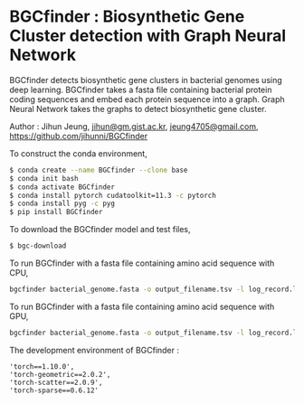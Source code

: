 # BGCfinder : Biosynthetic Gene Cluster detection with Graph Neural Network

BGCfinder detects biosynthetic gene clusters in bacterial genomes using deep learning. 
BGCfinder takes a fasta file containing bacterial protein coding sequences and embed each protein sequence into a graph. 
Graph Neural Network takes the graphs to detect biosynthetic gene cluster.

Author : Jihun Jeung, jihun@gm.gist.ac.kr, jeung4705@gmail.com, https://github.com/jihunni/BGCfinder

To construct the conda environment,
```bash
$ conda create --name BGCfinder --clone base
$ conda init bash
$ conda activate BGCfinder
$ conda install pytorch cudatoolkit=11.3 -c pytorch
$ conda install pyg -c pyg
$ pip install BGCfinder
```

To download the BGCfinder model and test files,
```bash
$ bgc-download
```

To run BGCfinder with a fasta file containing amino acid sequence with CPU,
```bash
bgcfinder bacterial_genome.fasta -o output_filename.tsv -l log_record.log -d False
```

To run BGCfinder with a fasta file containing amino acid sequence with GPU,
```bash
bgcfinder bacterial_genome.fasta -o output_filename.tsv -l log_record.log -d True
```

The development environment of BGCfinder : 
```
'torch==1.10.0',
'torch-geometric==2.0.2',
'torch-scatter==2.0.9',
'torch-sparse==0.6.12'
```
